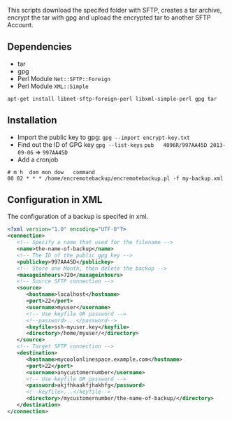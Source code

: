 This scripts download the specifed folder with SFTP, creates 
a tar archive, encrypt the tar with gpg and upload the encrypted tar to another SFTP Account.

Dependencies
------------
* tar
* gpg
* Perl Module `Net::SFTP::Foreign`
* Perl Module `XML::Simple`

```
apt-get install libnet-sftp-foreign-perl libxml-simple-perl gpg tar
```

Installation
------------
* Import the public key to gpg: `gpg --import encrypt-key.txt`
* Find out the ID of GPG key `gpg --list-keys` `pub   4096R/997AA45D 2013-09-06` => `997AA45D`
* Add a cronjob

```
# m h  dom mon dow   command
00 02 * * * /home/encremotebackup/encremotebackup.pl -f my-backup.xml
```

Configuration in XML
--------------------
The configuration of a backup is specifed in xml.
```xml
<?xml version="1.0" encoding="UTF-8"?>
<connection>
   <!-- Specify a name that used for the filename -->
   <name>the-name-of-backup</name>
   <!-- The ID of the public gpg key -->
   <publickey>997AA45D</publickey>
   <!-- Store one Month, then delete the backup -->
   <maxageinhours>720</maxageinhours>
   <!-- Source SFTP connection -->
   <source>
      <hostname>localhost</hostname>
      <port>22</port>
      <username>myuser</username>
      <!-- Use keyfile OR password -->
      <!--password>...</password-->
      <keyfile>ssh-myuser.key</keyfile>
      <directory>/home/myuser/</directory>
   </source>
   <!-- Target SFTP connection -->
   <destination>
      <hostname>mycoolonlinespace.example.com</hostname>
      <port>22</port>
      <username>anycustomernumber</username>
      <!-- Use keyfile OR password -->
      <password>akjfhkaakfjhakhfg</password>
      <!--keyfile>...</keyfile-->
      <directory>/mycustomernumber/the-name-of-backup/</directory>
   </destination>
</connection>
```
